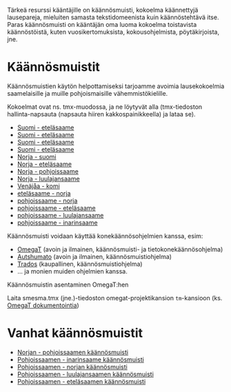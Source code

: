 Tärkeä resurssi kääntäjille on käännösmuisti, kokoelma käännettyjä lausepareja, mieluiten samasta tekstidomeenista kuin käännöstehtävä itse. Paras käännösmuisti on kääntäjän oma luoma kokoelma toistavista käännöstöistä, kuten vuosikertomuksista, kokousohjelmista, pöytäkirjoista, jne.

#  Käännösmuistit

Käännösmuistien käytön helpottamiseksi tarjoamme avoimia lausekokoelmia saamelaisille ja muille pohjoismaisille vähemmistökielille.

Kokoelmat ovat ns. tmx-muodossa, ja ne löytyvät alla (tmx-tiedoston hallinta-napsauta (napsauta hiiren kakkospainikkeella) ja lataa se).

* [Suomi - eteläsaame](https://victorio.uit.no/biggies/trunk/mt/omegat/fin-nob/tm/)
* [Suomi - eteläsaame](https://victorio.uit.no/biggies/trunk/mt/omegat/fin-sme/tm/)
* [Suomi - eteläsaame](https://victorio.uit.no/biggies/trunk/mt/omegat/fin-smn/tm/)
* [Suomi - eteläsaame](https://victorio.uit.no/biggies/trunk/mt/omegat/fin-sms/tm/)
* [Norja - suomi](https://victorio.uit.no/biggies/trunk/mt/omegat/nob-fin/tm/)
* [Norja - eteläsaame](https://victorio.uit.no/biggies/trunk/mt/omegat/nob-sma/tm/)
* [Norja - pohjoissaame](https://victorio.uit.no/biggies/trunk/mt/omegat/nob-sme/tm/)
* [Norja - luulajansaame](https://victorio.uit.no/biggies/trunk/mt/omegat/nob-smj/tm/)
* [Venäjåa - komi](https://victorio.uit.no/biggies/trunk/mt/omegat/rus-kpv/tm/)
* [eteläsaame - norja](https://victorio.uit.no/biggies/trunk/mt/omegat/sma-nob/tm/)
* [pohjoissaame - norja](https://victorio.uit.no/biggies/trunk/mt/omegat/sme-nob/tm/)
* [pohjoissaame - eteläsaame](https://victorio.uit.no/biggies/trunk/mt/omegat/sme-sma/tm/)
* [pohjoissaame - luulajansaame](https://victorio.uit.no/biggies/trunk/mt/omegat/sme-smj/tm/)
* [pohjoissaame - inarinsaame](https://victorio.uit.no/biggies/trunk/mt/omegat/sme-smn/tm/)

Käännösmuisti voidaan käyttää konekäännösohjelmien kanssa, esim:

* [OmegaT](omegat.fin.html) (avoin ja ilmainen, käännösmuisti- ja tietokonekäännösohjelma)
* [Autshumato](autshumato.html) (avoin ja ilmainen, käännösmuistiohjelma)
* [Trados](https://sv.wikipedia.org/wiki/Trados) (kaupallinen, käännösmuistiohjelma)
* ... ja monien muiden ohjelmien kanssa.

Käännösmuistin asentaminen OmegaT:hen

Laita smesma.tmx (jne.)-tiedoston  omegat-projektikansion `tm`-kansioon (ks. [OmegaT dokumentointia](https://omegat.sourceforge.io/manual-standard/en/chapter.translation.memories.html))

# Vanhat käännösmuistit

* [Norjan - pohjoissaamen käännösmuisti](http://divvun.no/static_files/nob2sme-tmx.zip)
* [Pohjoissaamen - inarinsaame käännösmuisti](http://divvun.no/static_files/sme2smn-tmx.zip)
* [Pohjoissaamen - norjan käännösmuisti](http://divvun.no/static_files/sme2nob.tmx.zip)
* [Pohjoissaamen - luulajansaamen käännösmuisti](http://divvun.no/static_files/sme2smj.tmx.zip)
* [Pohjoissaamen - eteläsaamen  käännösmuisti](http://divvun.no/static_files/sme2sma.tmx.zip)
